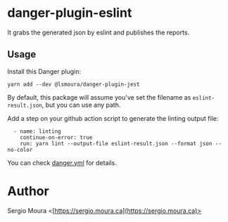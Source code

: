 # danger-plugin-eslint

It grabs the generated json by eslint and publishes the reports.

## Usage

Install this Danger plugin:

```
yarn add --dev @lsmoura/danger-plugin-jest
```

By default, this package will assume you've set the filename as `eslint-result.json`, but you can use any path.

Add a step on your github action script to generate the linting output file:

```
  - name: linting
    continue-on-error: true
    run: yarn lint --output-file eslint-result.json --format json --no-color
```

You can check [danger.yml](blob/master/.github/workflows/danger.yml) for details.

# Author

Sergio Moura <[https://sergio.moura.ca](https://sergio.moura.ca)>

